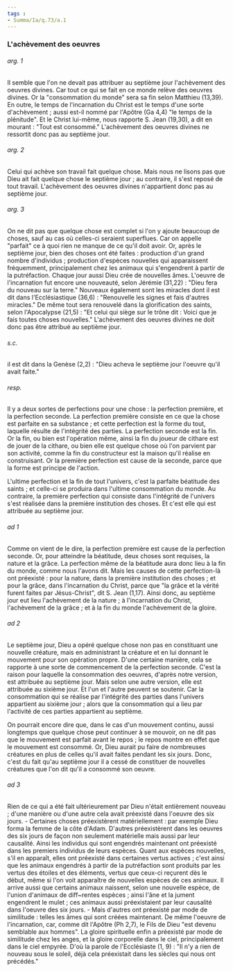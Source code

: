 ```yaml
---
tags : 
- Summa/Ia/q.73/a.1
---
```


### L'achèvement des oeuvres

###### arg. 1
Il semble que l'on ne devait pas attribuer au septième jour l'achèvement des oeuvres divines. Car tout ce qui se fait en ce monde relève des oeuvres divines. Or la "consommation du monde" sera sa fin selon Matthieu (13,39). En outre, le temps de l'incarnation du Christ est le temps d'une sorte d'achèvement ; aussi est-il nommé par l'Apôtre (Ga 4,4) "le temps de la plénitude". Et le Christ lui-même, nous rapporte S. Jean (19,30), a dit en mourant : "Tout est consommé." L'achèvement des oeuvres divines ne ressortit donc pas au septième jour. 

###### arg. 2
Celui qui achève son travail fait quelque chose. Mais nous ne lisons pas que Dieu ait fait quelque chose le septième jour ; au contraire, il s'est reposé de tout travail. L'achèvement des oeuvres divines n'appartient donc pas au septième jour. 

###### arg. 3
On ne dit pas que quelque chose est complet si l'on y ajoute beaucoup de choses, sauf au cas où celles-ci seraient superflues. Car on appelle "parfait" ce à quoi rien ne manque de ce qu'il doit avoir. Or, après le septième jour, bien des choses ont été faites : production d'un grand nombre d'individus ; production d'espèces nouvelles qui apparaissent fréquemment, principalement chez les animaux qui s'engendrent à partir de la putréfaction. Chaque jour aussi Dieu crée de nouvelles âmes. L'oeuvre de l'incarnation fut encore une nouveauté, selon Jérémie (31,22) : "Dieu fera du nouveau sur la terre." Nouveaux également sont les miracles dont il est dit dans l'Ecclésiastique (36,6) : "Renouvelle les signes et fais d'autres miracles." De même tout sera renouvelé dans la glorification des saints, selon l'Apocalypse (21,5) : "Et celui qui siège sur le trône dit : Voici que je fais toutes choses nouvelles." L'achèvement des oeuvres divines ne doit donc pas être attribué au septième jour. 

###### s.c.
il est dit dans la Genèse (2,2) : "Dieu acheva le septième jour l'oeuvre qu'il avait faite." 

###### resp.
Il y a deux sortes de perfections pour une chose : la perfection première, et la perfection seconde. La perfection première consiste en ce que la chose est parfaite en sa substance ; et cette perfection est la forme du tout, laquelle résulte de l'intégrité des parties. La perfection seconde est la fin. Or la fin, ou bien est l'opération même, ainsi la fin du joueur de cithare est de jouer de la cithare, ou bien elle est quelque chose où l'on parvient par son activité, comme la fin du constructeur est la maison qu'il réalise en construisant. Or la première perfection est cause de la seconde, parce que la forme est principe de l'action. 

L'ultime perfection et la fin de tout l'univers, c'est la parfaite béatitude des saints ; et celle-ci se produira dans l'ultime consommation du monde. Au contraire, la première perfection qui consiste dans l'intégrité de l'univers s'est réalisée dans la première institution des choses. Et c'est elle qui est attribuée au septième jour. 

###### ad 1
Comme on vient de le dire, la perfection première est cause de la perfection seconde. Or, pour atteindre la béatitude, deux choses sont requises, la nature et la grâce. La perfection même de la béatitude aura donc lieu à la fin du monde, comme nous l'avons dit. Mais les causes de cette perfection-là ont préexisté : pour la nature, dans la première institution des choses ; et pour la grâce, dans l'incarnation du Christ, parce que "la grâce et la vérité furent faites par Jésus-Christ", dit S. Jean (1,17). Ainsi donc, au septième jour eut lieu l'achèvement de la nature ; à l'incarnation du Christ, l'achèvement de la grâce ; et à la fin du monde l'achèvement de la gloire. 

###### ad 2
Le septième jour, Dieu a opéré quelque chose non pas en constituant une nouvelle créature, mais en administrant la créature et en lui donnant le mouvement pour son opération propre. D'une certaine manière, cela se rapporte à une sorte de commencement de la perfection seconde. C'est la raison pour laquelle la consommation des oeuvres, d'après notre version, est attribuée au septième jour. Mais selon une autre version, elle est attribuée au sixième jour. Et l'un et l'autre peuvent se soutenir. Car la consommation qui se réalise par l'intégrité des parties dans l'univers appartient au sixième jour ; alors que la consommation qui a lieu par l'activité de ces parties appartient au septième. 

On pourrait encore dire que, dans le cas d'un mouvement continu, aussi longtemps que quelque chose peut continuer à se mouvoir, on ne dit pas que le mouvement est parfait avant le repos ; le repos montre en effet que le mouvement est consommé. Or, Dieu aurait pu faire de nombreuses créatures en plus de celles qu'il avait faites pendant les six jours. Donc, c'est du fait qu'au septième jour il a cessé de constituer de nouvelles créatures que l'on dit qu'il a consommé son oeuvre. 

###### ad 3
Rien de ce qui a été fait ultérieurement par Dieu n'était entièrement nouveau ; d'une manière ou d'une autre cela avait préexisté dans l'oeuvre des six jours. - Certaines choses préexistèrent matériellement : par exemple Dieu forma la femme de la côte d'Adam. D'autres préexistèrent dans les oeuvres des six jours de façon non seulement matérielle mais aussi par leur causalité. Ainsi les individus qui sont engendrés maintenant ont préexisté dans les premiers individus de leurs espèces. Quant aux espèces nouvelles, s'il en apparaît, elles ont préexisté dans certaines vertus actives ; c'est ainsi que les animaux engendrés à partir de la putréfaction sont produits par les vertus des étoiles et des éléments, vertus que ceux-ci reçurent dès le début, même si l'on voit apparaître de nouvelles espèces de ces animaux. Il arrive aussi que certains animaux naissent, selon une nouvelle espèce, de l'union d'animaux de diff~rentes espèces ; ainsi l'âne et la jument engendrent le mulet ; ces animaux aussi préexistaient par leur causalité dans l'oeuvre des six jours. - Mais d'autres ont préexisté par mode de similitude : telles les âmes qui sont créées maintenant. De même l'oeuvre de l'incarnation, car, comme dit l'Apôtre (Ph 2,7), le Fils de Dieu "est devenu semblable aux hommes". La gloire spirituelle enfin a préexisté par mode de similitude chez les anges, et la gloire corporelle dans le ciel, principalement dans le ciel empyrée. D'où la parole de l'Ecclésiaste (1, 9) : "Il n'y a rien de nouveau sous le soleil, déjà cela préexistait dans les siècles qui nous ont précédés." 



